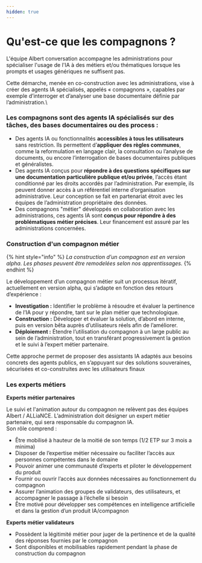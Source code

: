 ```yaml
---
hidden: true
---
```


# Qu'est-ce que les compagnons ?

L'équipe Albert conversation accompagne les administrations  pour spécialiser l'usage de l'IA à des métiers et/ou thématiques lorsque les prompts et usages génériques ne suffisent pas.

Cette démarche, menée en co-construction avec les administrations, vise à créer des agents IA spécialisés, appelés « compagnons », capables par exemple d’interroger et d’analyser une base documentaire définie par l’administration.\


### Les compagnons sont des agents IA spécialisés sur des tâches, des bases documentaires ou des process : &#x20;

* Des agents IA ou fonctionnalités **accessibles à tous les utilisateurs** sans restriction. Ils permettent d’**appliquer des règles communes**, comme la reformulation en langage clair, la consultation ou l’analyse de documents, ou encore l’interrogation de bases documentaires publiques et généralistes.&#x20;
* Des agents IA conçus pour **répondre à des questions spécifiques sur une documentation particulière publique et/ou privée**, l’accès étant conditionné par les droits accordés par l’administration. Par exemple, ils peuvent donner accès à un référentiel interne d’organisation administrative. Leur conception se fait en partenariat étroit avec les équipes de l’administration propriétaire des données.
* Des compagnons "métier" développés en collaboration avec les administrations, ces agents IA sont **conçus pour répondre à des problématiques métier précises**. Leur financement est assuré par les administrations concernées.



### Construction d'un compagnon métier&#x20;

{% hint style="info" %}
_La construction d’un compagnon est en version alpha. Les phases peuvent être remodelées selon nos apprentissages._
{% endhint %}

Le développement d’un compagnon métier suit un processus itératif, actuellement en version alpha, qui s’adapte en fonction des retours d’expérience :

* **Investigation :** Identifier le problème à résoudre et évaluer la pertinence de l’IA pour y répondre, tant sur le plan métier que technologique.
* **Construction :** Développer et évaluer la solution, d’abord en interne, puis en version bêta auprès d’utilisateurs réels afin de l’améliorer.
* **Déploiement :** Étendre l’utilisation du compagnon à un large public au sein de l’administration, tout en transférant progressivement la gestion et le suivi à l’expert métier partenaire.

Cette approche permet de proposer des assistants IA adaptés aux besoins concrets des agents publics, en s’appuyant sur des solutions souveraines, sécurisées et co-construites avec les utilisateurs finaux



### Les experts métiers&#x20;

**Experts métier partenaires**

Le suivi et l'animation autour du compagnon ne relèvent pas des équipes Albert / ALLiaNCE. L’administration doit désigner un expert métier partenaire, qui sera responsable du compagnon IA.\
Son rôle comprend :

* Être mobilisé à hauteur de la moitié de son temps (1/2 ETP sur 3 mois a minima)&#x20;
* Disposer de l’expertise métier nécessaire ou faciliter l’accès aux personnes compétentes dans le domaine
* Pouvoir animer une communauté d’experts et piloter le développement du produit
* Fournir ou ouvrir l’accès aux données nécessaires au fonctionnement du compagnon
* Assurer l’animation des groupes de validateurs, des utilisateurs, et accompagner le passage à l’échelle si besoin
* Être motivé pour développer ses compétences en intelligence artificielle et dans la gestion d’un produit IA/compagnon



**Experts métier validateurs**

* Possèdent la légitimité métier pour juger de la pertinence et de la qualité des réponses fournies par le compagnon
* Sont disponibles et mobilisables rapidement pendant la phase de construction du compagnon





